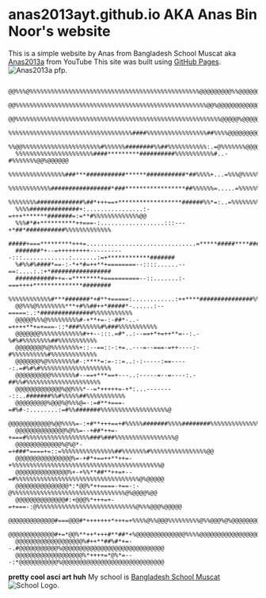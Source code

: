 # anas2013ayt.github.io AKA Anas Bin Noor's website
This is a simple website by Anas from Bangladesh School Muscat aka [Anas2013a](youtube.com/@Anas2013aYT) from YouTube
This site was built using [GitHub Pages](https://pages.github.com/).
![Anas2013a pfp.](https://yt3.googleusercontent.com/W03QHo6AyjXSiVlJ9nWw07kUy8sA_5irdltqimRYUtN105S6sCzMUq0jSzUhRBVLrUNaCMU_CA=s900-c-k-c0x00ffffff-no-rj)


      @@%%%@%%%%%%%%%%%%%%%%%%%%%%%%%%%%%%%%%%%%%%%%%%%%%%%%@@@@@@@@@%%@@@@@@@@@@@@      
      @@%%%%%%%%%%%%%%%%%%%%%%%%%%%%%%%%%%%%%%%%%%%%%%%%%%%%%%@@%@@@@@@@@@@@@@@@@@@      
      @@%%%%%%%%%%%%%%%%%%%%%%%%%%%%%%%%%%%%%%%%%%%%%%%%%%%%%%%%%%@@@@@%@@@@@@@@@@@      
      %%%%%%%%%%%%%%%%%%%%%%%%%%%%%%%%%%%####%%%%%%%%%%%%%%%%%##%%%%@@@@@@@@@@@@@@@      
      %%@@%%%%%%%%%%%%%%%%%%%%%%#%%%%%%########%%##%%%%%%%%%%%:.=@%%%%%%%@@@@@@@@@@      
      %%%%%%%%%%%%%%%%%%%%%%####*********##########%%%%%%%%%%%#..-#%%%%%%%@@%@@@@@@      
      %%%%%%%%%%%%%%%%###***###########******###########*##%%%%+...=%%%@%%%%%@@@@@@      
      %%%%%%%%%%%%#################*###*****************##%%%%%%=.....=%%%%%%%@@@@@      
      %%%%%%%%#############%##*+++==+******************######%%*=:..=%%%%%%%%%%@@@@      
      %%%%##############+:................:-=+++*******#######=:=**#%%%%%%%%%%%%%@@      
      %%%#*#+**********++===-:..................:::---+*##*###########%%%%%%%%%%%%%      
      #####+===*********+++=...............................=*****#####****########%      
      #######*+--=+++++++++----------:::.............:.......:=+************#######      
      %#%%#%####*==-:-*+*#=++**+========--::::......--==:....:.:+*#################      
      ###########++=-=********+==========--::.......:-===++++**************########      
      %%%%%%%%%%%%#***#######*+#**+=====:............:++****###############%%%%%%%%      
      @@%%%@%%%%%%%%***+#%%##++*#####*-......:--=====:.:*###############%%%%%%%%%%%      
      @@@@@%%%@%%%%%%%%%#-+**+=-:-##*-..-=++++**+=+===-::*###%%%%%%#%###%%%%%%%%%%%      
      @@@@@@@%%%%%%%%%%%%#++--:::.=#*..:--==+*+=++**=--:.-%#%#%%%%%%%%##%%%%%%%%%%%      
      @@@@@@@@%@%%%%%%%%+::--==::-:+=..---=--===-=++----:-#%%%%%%%%%%#%%%%%%%%%%%%%      
      @@@@@@@%@%%%%%%%%#-:****=:=-::=..:-:-----:==-----:.=#%#%#%%%%%%%%%%%%%%%%%%%%      
      @@@@@@@@@@%%%%%%%#--==+***==+---..:-----=--=----:.-##%%#%%%%%%%%%%%%%%%%%%%%%      
      @@@@@@@@@@@@@%@@%%%*--=*+++++=-+*:...--------::..#######%%#%%%%%##%%%%%%%%%%%      
      @@@@@@@@@%@@@%@%%%@=-:=#**+===-=#%#-:........:=#%%#######%%%%%%%%%%%%%%%%%%%@      
      @@@@@@@@@@@@%@@%%%%=-:+#**+++==+#%%%%%#######%%%%########%%%%%%%%%%%%%%%%%%%@      
      @@@@@@@@@@@@@@%@%%=--+##*++=-+===#%%%%%%%%%%%%%%%%%%###%###%%%%%%%%%%%%%%%%%@      
      @@@@@@@@@@@@@%@%@*-=+###*====+=::=%%%%%%%%%%%%%%%##%%%%%%%#%%%%%%%%%%%%%%%%@@      
      @@@@@@@@@@@@@@@@%=-+#*+==++**++=-+%%%%%%%%%%%%%%%%%%%%%%%%%%%%%%%%%%%%%%%%%%@      
      @@@@@@@@@@@@@@@%+-+%%**##**++=+--=#%%%%%%%%%%%%%%%%%%%%%%%%%%%%%%%%%%%@%@@@@@      
      @@@@@@@@@@@@@@@*:*@@%*++====-+==-:-@%%%%%%%%%%%%%%%%%%%%%%%%%%%%%%%%@%@@@@%@@      
      @@@@@@@@@@@@@@#:+@@@%*+++=+-=+===-:@%%%%%%%%%%%%%%%%%%%%%%%%%%%%@%%%@@@%@@@@@      
      @@@@@@@@@@@@@#===@@@#*+++++++*+++=+%%%%@%%@@@%%%%%%%%%@%%@@@%@%@@@@@@@@@@@@@@      
      @@@@@@@@@@@@@#+=*@@%**++*+++#**##*+%@@@@@@@@@@@@@@%%%%@@@@@@@@@@@@@@@@@@@@@@@      
      @@@@@@@@@@@@@@@@@@@%#++**##%#*+=--.#@@@@@@@@@@@%@@@@@@@@@@@@@@@@@@@@@@@@@@@@@      
      @@@@@@@@@@@@@@@@@@@%*++++=*@%*=---:*@@@@@@@@@@@%@@@@@@@@@@@@@@@@@@@@@@@@@@@@@    

**pretty cool asci art huh**
My school is  [Bangladesh School Muscat](https://en.wikipedia.org/wiki/Bangladesh_School_Muscat)
![School Logo.](https://www.bangladeshcircle.com/wp-content/uploads/2016/12/Bangladesh-School-Muscat-Oman-logo.jpg)

